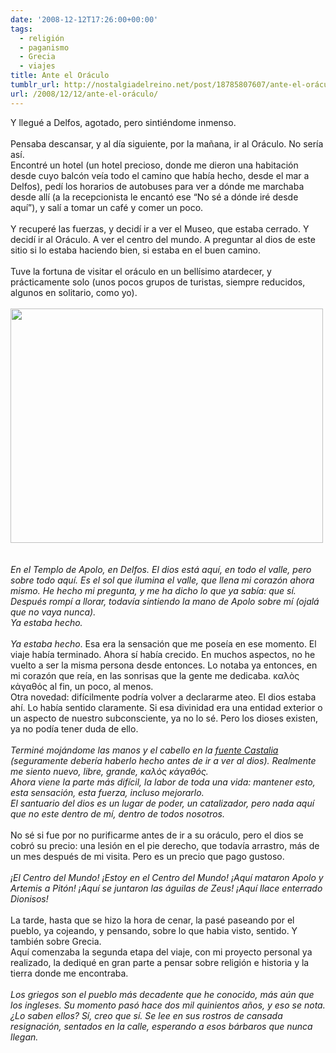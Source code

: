 ```yaml
---
date: '2008-12-12T17:26:00+00:00'
tags:
  - religión
  - paganismo
  - Grecia
  - viajes
title: Ante el Oráculo
tumblr_url: http://nostalgiadelreino.net/post/18785807607/ante-el-oráculo
url: /2008/12/12/ante-el-oráculo/
---
```


<p>Y llegué a Delfos, agotado, pero sintiéndome inmenso.<br/><br/>Pensaba descansar, y al día siguiente, por la mañana, ir al Oráculo. No sería así.<br/>Encontré un hotel (un hotel precioso, donde me dieron una habitación desde cuyo balcón veía todo el camino que había hecho, desde el mar a Delfos), pedí los horarios de autobuses para ver a dónde me marchaba desde allí (a la recepcionista le encantó ese &ldquo;No sé a dónde iré desde aquí&rdquo;), y salí a tomar un café y comer un poco.<br/><br/>Y recuperé las fuerzas, y decidí ir a ver el Museo, que estaba cerrado. Y decidí ir al Oráculo. A ver el centro del mundo. A preguntar al dios de este sitio si lo estaba haciendo bien, si estaba en el buen camino.<br/><br/>Tuve la fortuna de visitar el oráculo en un bellísimo atardecer, y prácticamente solo (unos pocos grupos de turistas, siempre reducidos, algunos en solitario, como yo).<br/><br/><img src="http://nostalgiadelreino.net/blog/wp-content/uploads/2008/12/delfos.jpg" alt="" title="Delfos" width="500" height="375" class="aligncenter size-full wp-image-129"/><br/><br/><br/><em>En el Templo de Apolo, en Delfos. El dios está aquí, en todo el valle, pero sobre todo  aquí. Es el sol que ilumina el valle, que llena mi corazón ahora mismo. He hecho mi pregunta, y me ha dicho lo que ya sabía: que sí. Después rompí a llorar, todavía sintiendo la mano de Apolo sobre mí (ojalá que no vaya nunca).<br/>Ya estaba hecho.</em><br/><br/><em>Ya estaba hecho</em>. Esa era la sensación que me poseía en ese momento. El viaje había terminado. Ahora sí había crecido. En muchos aspectos, no he vuelto a ser la misma persona desde entonces. Lo notaba ya entonces, en mi corazón que reía, en las sonrisas que la gente me dedicaba. καλὸς κἀγαθός al fin, un poco, al menos.<br/>Otra novedad: difícilmente podría volver a declararme ateo. El dios estaba ahí. Lo había sentido claramente. Si esa divinidad era una entidad exterior o un aspecto de nuestro subconsciente, ya no lo sé. Pero los dioses existen, ya no podía tener duda de ello.<br/><br/><em>Terminé mojándome las manos y el cabello en la <a href="http://es.wikipedia.org/wiki/Fuente_de_Castalia">fuente Castalia</a> (seguramente debería haberlo hecho antes de ir a ver al dios). Realmente me siento nuevo, libre, grande, καλὸς κἀγαθός.<br/>Ahora viene la parte más difícil, la labor de toda una vida: mantener esto, esta sensación, esta fuerza, incluso mejorarlo.<br/>El santuario del dios es un lugar de poder, un catalizador, pero nada aquí que no este dentro de mí, dentro de todos nosotros.</em><br/><br/>No sé si fue por no purificarme antes de ir a su oráculo, pero el dios se cobró su precio: una lesión en el pie derecho, que todavía arrastro, más de un mes después de mi visita. Pero es un precio que pago gustoso.<br/><br/><em>¡El Centro del Mundo! ¡Estoy en el Centro del Mundo! ¡Aquí mataron Apolo y Artemis a Pitón! ¡Aquí se juntaron las águilas de Zeus! ¡Aquí llace enterrado Dionisos!</em><br/><br/>La tarde, hasta que se hizo la hora de cenar, la pasé paseando por el pueblo, ya cojeando, y pensando, sobre lo que habia visto, sentido. Y también sobre Grecia.<br/>Aquí comenzaba la segunda etapa del viaje, con mi proyecto personal ya realizado, la dediqué en gran parte a pensar sobre religión e historia y la tierra donde me encontraba.<br/><br/><em>Los griegos son el pueblo más decadente que he conocido, más aún que los ingleses. Su momento pasó hace dos mil quinientos años, y eso se nota. ¿Lo saben ellos? Sí, creo que sí. Se lee en sus rostros de cansada resignación, sentados en la calle, esperando a esos bárbaros que nunca llegan.</em></p><div class="blogger-post-footer"><img width="1" height="1" src="https://blogger.googleusercontent.com/tracker/1180118427259117074-5516103727269365207?l=nostalgiadelreino.blogspot.com" alt=""/></div>